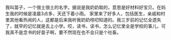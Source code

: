 我叫苗子，一个很土很土的名字。据说是我奶奶取的，意思是好材料好宝贝。在妈生我的时候是凌晨3点多，天还下着小雨。 家里来了好多人，包括医生，亲戚和村里其他看热闹的人，这都是后来我听我奶奶唠叨知道的。我三岁前的记忆全遗失了，就早的记忆就是去上小学。哎，读书，读书，怎么记忆里全是学校的事儿，可我真不是念书的好苗子啊，要不然现在也不会只是个社畜。                                  
